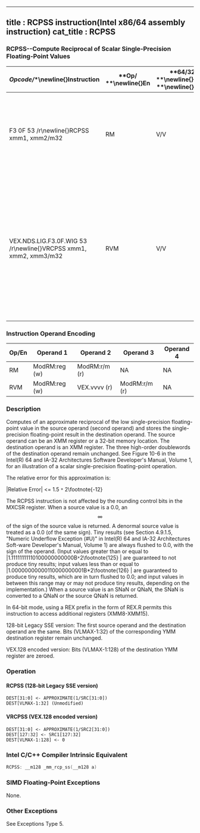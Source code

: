 ----------------------------
title : RCPSS instruction(Intel x86/64 assembly instruction)
cat_title : RCPSS
----------------------------
### RCPSS--Compute Reciprocal of Scalar Single-Precision Floating-Point Values 


|**Opcode*/**\newline{}**Instruction**|**Op/ **\newline{}**En**|**64/32 bit **\newline{}**Mode **\newline{}**Support**|**CPUID **\newline{}**Feature **\newline{}**Flag**|**Description**|
|-------------------------------------|------------------------|------------------------------------------------------|--------------------------------------------------|---------------|
|F3 0F 53 /r\newline{}RCPSS xmm1, xmm2/m32|RM|V/V|SSE|Computes the approximate reciprocal of the scalar single-precision floating-point value in xmm2/m32 and stores the result in xmm1.|
|VEX.NDS.LIG.F3.0F.WIG 53 /r\newline{}VRCPSS xmm1, xmm2, xmm3/m32|RVM|V/V|AVX|Computes the approximate reciprocal of the scalar single-precision floating-point value in xmm3/m32 and stores the result in xmm1. Also, upper single precision floating-point values (bits[127:32]) from xmm2 are copied to xmm1[127:32].|
### Instruction Operand Encoding


|Op/En|Operand 1|Operand 2|Operand 3|Operand 4|
|-----|---------|---------|---------|---------|
|RM|ModRM:reg (w)|ModRM:r/m (r)|NA|NA|
|RVM|ModRM:reg (w)|VEX.vvvv (r)|ModRM:r/m (r)|NA|
### Description


Computes of an approximate reciprocal of the low single-precision floating-point value in the source operand (second operand) and stores the single-precision floating-point result in the destination operand. The source operand can be an XMM register or a 32-bit memory location. The destination operand is an XMM register. The three high-order doublewords of the destination operand remain unchanged. See Figure 10-6 in the Intel(R) 64 and IA-32 Architectures Software Developer's Manual, Volume 1, for an illustration of a scalar single-precision floating-point operation.

The relative error for this approximation is:

 |Relative Error| <= 1.5 `*` 2\footnote{-12}  

The RCPSS instruction is not affected by the rounding control bits in the MXCSR register. When a source value is a 0.0, an $$\infty$$ of the sign of the source value is returned. A denormal source value is treated as a 0.0 (of the same sign). Tiny results (see Section 4.9.1.5, "Numeric Underflow Exception (#U)" in Intel(R) 64 and IA-32 Architectures Soft-ware Developer's Manual, Volume 1) are always flushed to 0.0, with the sign of the operand. (Input values greater than or equal to |1.11111111110100000000000B`*`2\footnote{125} | are guaranteed to not produce tiny results; input values less than or equal to |1.00000000000110000000001B*2\footnote{126} | are guaranteed to produce tiny results, which are in turn flushed to 0.0; and input values in between this range may or may not produce tiny results, depending on the implementation.) When a source value is an SNaN or QNaN, the SNaN is converted to a QNaN or the source QNaN is returned.

In 64-bit mode, using a REX prefix in the form of REX.R permits this instruction to access additional registers (XMM8-XMM15).

128-bit Legacy SSE version: The first source operand and the destination operand are the same. Bits (VLMAX-1:32) of the corresponding YMM destination register remain unchanged.

VEX.128 encoded version: Bits (VLMAX-1:128) of the destination YMM register are zeroed.


### Operation
#### RCPSS (128-bit Legacy SSE version)
```info-verb
DEST[31:0]  <- APPROXIMATE(1/SRC[31:0])
DEST[VLMAX-1:32] (Unmodified)
```
#### VRCPSS (VEX.128 encoded version)
```info-verb
DEST[31:0] <-  APPROXIMATE(1/SRC2[31:0])
DEST[127:32]  <- SRC1[127:32]
DEST[VLMAX-1:128] <-  0
```

### Intel C/C++ Compiler Intrinsic Equivalent

```cpp
RCPSS: __m128 _mm_rcp_ss(__m128 a)
```
### SIMD Floating-Point Exceptions


None.

### Other Exceptions


See Exceptions Type 5.


